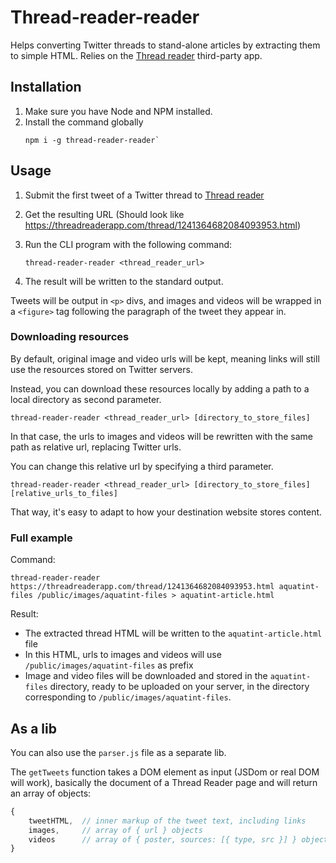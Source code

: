# Thread-reader-reader

Helps converting Twitter threads to stand-alone articles by extracting them to simple HTML. Relies on the [Thread reader](https://threadreaderapp.com) third-party app.

## Installation

1. Make sure you have Node and NPM installed.
2. Install the command globally
   ```
   npm i -g thread-reader-reader`
   ```

## Usage

1. Submit the first tweet of a Twitter thread to [Thread reader](https://threadreaderapp.com)
2. Get the resulting URL (Should look like https://threadreaderapp.com/thread/1241364682084093953.html)
3. Run the CLI program with the following command:

    ```
    thread-reader-reader <thread_reader_url>
    ```
4. The result will be written to the standard output.

Tweets will be output in `<p>` divs, and images and videos will be wrapped in a `<figure>` tag following the paragraph of the tweet they appear in.

### Downloading resources

By default, original image and video urls will be kept, meaning links will still use the resources stored on Twitter servers.

Instead, you can download these resources locally by adding a path to a local directory as second parameter.

```
thread-reader-reader <thread_reader_url> [directory_to_store_files]
```

In that case, the urls to images and videos will be rewritten with the same path as relative url, replacing Twitter urls.

You can change this relative url by specifying a third parameter.

```
thread-reader-reader <thread_reader_url> [directory_to_store_files] [relative_urls_to_files]
```

That way, it's easy to adapt to how your destination website stores content.

### Full example

Command:

```
thread-reader-reader https://threadreaderapp.com/thread/1241364682084093953.html aquatint-files /public/images/aquatint-files > aquatint-article.html
```

Result:

 - The extracted thread HTML will be written to the `aquatint-article.html` file
 - In this HTML, urls to images and videos will use `/public/images/aquatint-files` as prefix
 - Image and video files will be downloaded and stored in the `aquatint-files` directory, ready to be uploaded on your server, in the directory corresponding to `/public/images/aquatint-files`.


## As a lib

You can also use the `parser.js` file as a separate lib.

The `getTweets` function takes a DOM element as input (JSDom or real DOM will work), basically the document of a Thread Reader page and will return an array of objects:

```js
{
    tweetHTML,  // inner markup of the tweet text, including links 
    images,     // array of { url } objects
    videos      // array of { poster, sources: [{ type, src }] } objects
}
```